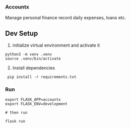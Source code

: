 ### Accountx
Manage personal finance
record daily expenses, loans etc.

## Dev Setup

1. initialize virtual environment and activate it

```
python3 -m venv .venv
source .venv/bin/activate
```

2. Install dependencies

```
 pip install -r requirements.txt
```

### Run

```
export FLASK_APP=accountx
export FLASK_ENV=development

# then run 

flask run 
```